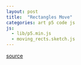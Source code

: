```yaml
---
layout: post
title:  "Rectangles Move"
categories: art p5 code js
js:
  - lib/p5.min.js
  - moving_rects.sketch.js
---
```


[source](/assets/js/moving_rects.sketch.js)

<div id="sketch-container"></div>
